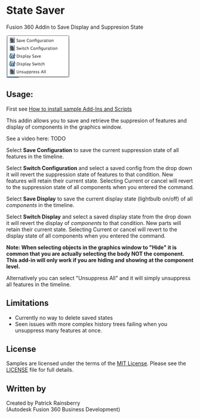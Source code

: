 # State Saver
Fusion 360 Addin to Save Display and Suppresion State

![State Saver Dialog](./resources/configSaverMenu.png)
## Usage:
First see [How to install sample Add-Ins and Scripts](https://rawgit.com/AutodeskFusion360/AutodeskFusion360.github.io/master/Installation.html)

This addin allows you to save and retrieve the suppresion of features and display of components in the graphics window.

See a video here: TODO

Select **Save Configuration** to save the current suppression state of all features in the timeline.

Select **Switch Configuration** and select a saved config from the drop down it will revert the suppression state of features to that condition.  New features will retain their current state.  Selecting Current or cancel will revert to the suppression state of all components when you entered the command.

Select **Save Display** to save the current display state (lightbulb on/off) of all _components_ in the timeline.

Select **Switch Display** and select a saved display state from the drop down it will revert the display of _components_ to that condition.  New parts will retain their current state.  Selecting Current or cancel will revert to the display state of all components when you entered the command.

**Note: When selecting objects in the graphics window to "Hide" it is common that you are actually selecting the body NOT the component.  This add-in will only work if you are hiding and showing at the component level.**

Alternatively you can select "Unsuppress All"  and it will simply unsuppress all features in the timeline.  

## Limitations
  * Currently no way to delete saved states
  * Seen issues with more complex history trees failing when you unsuppress many features at once.

## License
Samples are licensed under the terms of the [MIT License](http://opensource.org/licenses/MIT). Please see the [LICENSE](LICENSE) file for full details.

## Written by

Created by Patrick Rainsberry <br /> (Autodesk Fusion 360 Business Development)
